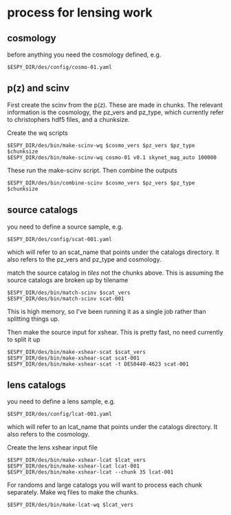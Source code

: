 process for lensing work
========================

cosmology
---------
before anything you need the cosmology defined, e.g.

    $ESPY_DIR/des/config/cosmo-01.yaml

p(z) and scinv
--------------

First create the scinv from the p(z). These are made in chunks.  The relevant
information is the cosmology, the pz_vers and pz_type, which currently refer to
christophers hdf5 files, and a chunksize.

Create the wq scripts

    $ESPY_DIR/des/bin/make-scinv-wq $cosmo_vers $pz_vers $pz_type $chunksize
    $ESPY_DIR/des/bin/make-scinv-wq cosmo-01 v0.1 skynet_mag_auto 100000

These run the make-scinv script.  Then combine the outputs

    $ESPY_DIR/des/bin/combine-scinv $cosmo_vers $pz_vers $pz_type $chunksize

source catalogs
---------------

you need to define a source sample, e.g.

    $ESPY_DIR/des/config/scat-001.yaml

which will refer to an scat_name that points under the catalogs directory.  It
also refers to the pz_vers and pz_type and cosmology.

match the source catalog in *tiles* not the chunks above.  This is assuming
the source catalogs are broken up by tilename

    $ESPY_DIR/des/bin/match-scinv $scat_vers
    $ESPY_DIR/des/bin/match-scinv scat-001

This is high memory, so I've been running it as a single job rather than
splitting things up.

Then make the source input for xshear.  This is pretty fast, no need currently
to split it up

    $ESPY_DIR/des/bin/make-xshear-scat $scat_vers
    $ESPY_DIR/des/bin/make-xshear-scat scat-001
    $ESPY_DIR/des/bin/make-xshear-scat -t DES0440-4623 scat-001

lens catalogs
---------------

you need to define a lens sample, e.g.

    $ESPY_DIR/des/config/lcat-001.yaml

which will refer to an lcat_name that points under the catalogs directory.  It
also refers to the cosmology.

Create the lens xshear input file

    $ESPY_DIR/des/bin/make-xshear-lcat $lcat_vers
    $ESPY_DIR/des/bin/make-xshear-lcat lcat-001
    $ESPY_DIR/des/bin/make-xshear-lcat --chunk 35 lcat-001

For randoms and large catalogs you will want to process each chunk
separately.  Make wq files to make the chunks.

    $ESPY_DIR/des/bin/make-lcat-wq $lcat_vers


